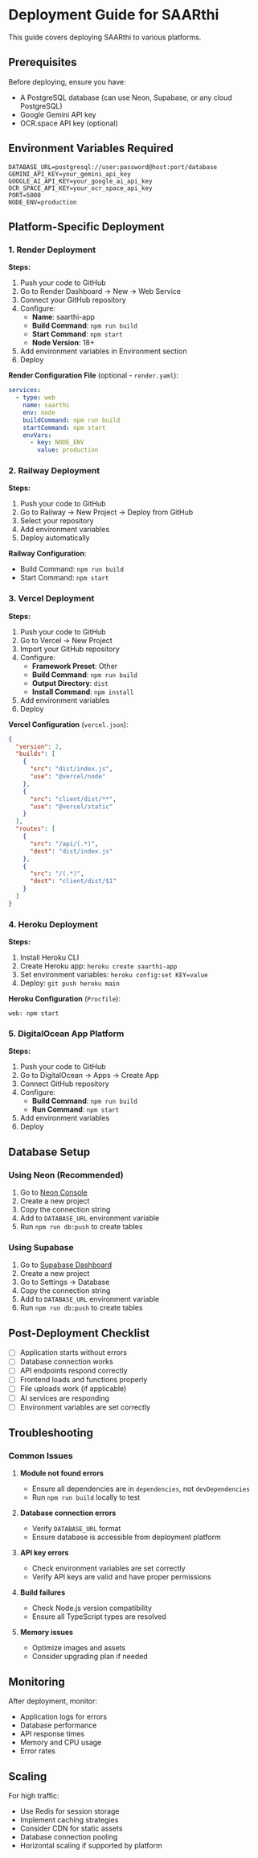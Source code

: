 
# Deployment Guide for SAARthi

This guide covers deploying SAARthi to various platforms.

## Prerequisites

Before deploying, ensure you have:
- A PostgreSQL database (can use Neon, Supabase, or any cloud PostgreSQL)
- Google Gemini API key
- OCR.space API key (optional)

## Environment Variables Required

```env
DATABASE_URL=postgresql://user:password@host:port/database
GEMINI_API_KEY=your_gemini_api_key
GOOGLE_AI_API_KEY=your_google_ai_api_key
OCR_SPACE_API_KEY=your_ocr_space_api_key
PORT=5000
NODE_ENV=production
```

## Platform-Specific Deployment

### 1. Render Deployment

**Steps:**
1. Push your code to GitHub
2. Go to Render Dashboard → New → Web Service
3. Connect your GitHub repository
4. Configure:
   - **Name**: saarthi-app
   - **Build Command**: `npm run build`
   - **Start Command**: `npm start`
   - **Node Version**: 18+
5. Add environment variables in Environment section
6. Deploy

**Render Configuration File** (optional - `render.yaml`):
```yaml
services:
  - type: web
    name: saarthi
    env: node
    buildCommand: npm run build
    startCommand: npm start
    envVars:
      - key: NODE_ENV
        value: production
```

### 2. Railway Deployment

**Steps:**
1. Push your code to GitHub
2. Go to Railway → New Project → Deploy from GitHub
3. Select your repository
4. Add environment variables
5. Deploy automatically

**Railway Configuration**:
- Build Command: `npm run build`
- Start Command: `npm start`

### 3. Vercel Deployment

**Steps:**
1. Push your code to GitHub
2. Go to Vercel → New Project
3. Import your GitHub repository
4. Configure:
   - **Framework Preset**: Other
   - **Build Command**: `npm run build`
   - **Output Directory**: `dist`
   - **Install Command**: `npm install`
5. Add environment variables
6. Deploy

**Vercel Configuration** (`vercel.json`):
```json
{
  "version": 2,
  "builds": [
    {
      "src": "dist/index.js",
      "use": "@vercel/node"
    },
    {
      "src": "client/dist/**",
      "use": "@vercel/static"
    }
  ],
  "routes": [
    {
      "src": "/api/(.*)",
      "dest": "dist/index.js"
    },
    {
      "src": "/(.*)",
      "dest": "client/dist/$1"
    }
  ]
}
```

### 4. Heroku Deployment

**Steps:**
1. Install Heroku CLI
2. Create Heroku app: `heroku create saarthi-app`
3. Set environment variables: `heroku config:set KEY=value`
4. Deploy: `git push heroku main`

**Heroku Configuration** (`Procfile`):
```
web: npm start
```

### 5. DigitalOcean App Platform

**Steps:**
1. Push your code to GitHub
2. Go to DigitalOcean → Apps → Create App
3. Connect GitHub repository
4. Configure:
   - **Build Command**: `npm run build`
   - **Run Command**: `npm start`
5. Add environment variables
6. Deploy

## Database Setup

### Using Neon (Recommended)

1. Go to [Neon Console](https://console.neon.tech)
2. Create a new project
3. Copy the connection string
4. Add to `DATABASE_URL` environment variable
5. Run `npm run db:push` to create tables

### Using Supabase

1. Go to [Supabase Dashboard](https://supabase.com/dashboard)
2. Create a new project
3. Go to Settings → Database
4. Copy the connection string
5. Add to `DATABASE_URL` environment variable
6. Run `npm run db:push` to create tables

## Post-Deployment Checklist

- [ ] Application starts without errors
- [ ] Database connection works
- [ ] API endpoints respond correctly
- [ ] Frontend loads and functions properly
- [ ] File uploads work (if applicable)
- [ ] AI services are responding
- [ ] Environment variables are set correctly

## Troubleshooting

### Common Issues

1. **Module not found errors**
   - Ensure all dependencies are in `dependencies`, not `devDependencies`
   - Run `npm run build` locally to test

2. **Database connection errors**
   - Verify `DATABASE_URL` format
   - Ensure database is accessible from deployment platform

3. **API key errors**
   - Check environment variables are set correctly
   - Verify API keys are valid and have proper permissions

4. **Build failures**
   - Check Node.js version compatibility
   - Ensure all TypeScript types are resolved

5. **Memory issues**
   - Optimize images and assets
   - Consider upgrading plan if needed

## Monitoring

After deployment, monitor:
- Application logs for errors
- Database performance
- API response times
- Memory and CPU usage
- Error rates

## Scaling

For high traffic:
- Use Redis for session storage
- Implement caching strategies
- Consider CDN for static assets
- Database connection pooling
- Horizontal scaling if supported by platform
